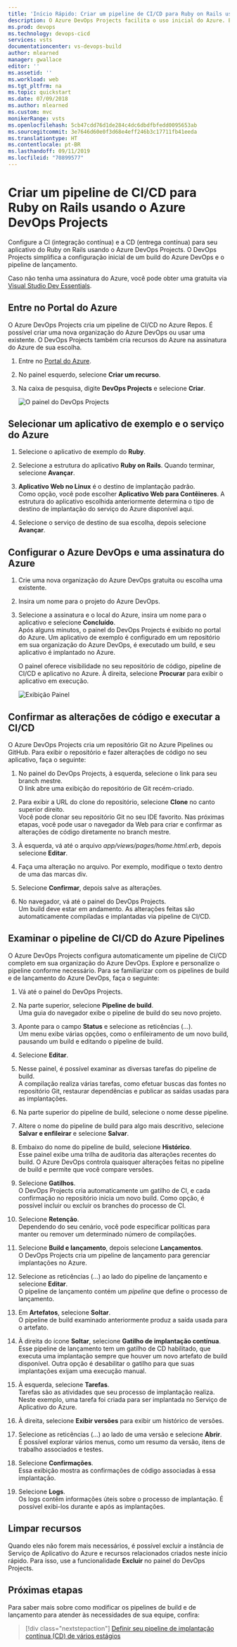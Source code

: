 ```yaml
---
title: 'Início Rápido: Criar um pipeline de CI/CD para Ruby on Rails usando o Azure DevOps Projects'
description: O Azure DevOps Projects facilita o uso inicial do Azure. É possível lançar um aplicativo Web do Ruby em um serviço do Azure em algumas etapas rápidas.
ms.prod: devops
ms.technology: devops-cicd
services: vsts
documentationcenter: vs-devops-build
author: mlearned
manager: gwallace
editor: ''
ms.assetid: ''
ms.workload: web
ms.tgt_pltfrm: na
ms.topic: quickstart
ms.date: 07/09/2018
ms.author: mlearned
ms.custom: mvc
monikerRange: vsts
ms.openlocfilehash: 5cb47cdd76d1de284c4dc6dbdfbfedd0095653ab
ms.sourcegitcommit: 3e7646d60e0f3d68e4eff246b3c17711fb41eeda
ms.translationtype: HT
ms.contentlocale: pt-BR
ms.lasthandoff: 09/11/2019
ms.locfileid: "70899577"
---
```

# <a name="create-a-cicd-pipeline-for-ruby-on-rails-by-using-azure-devops-projects"></a>Criar um pipeline de CI/CD para Ruby on Rails usando o Azure DevOps Projects

Configure a CI (integração contínua) e a CD (entrega contínua) para seu aplicativo do Ruby on Rails usando o Azure DevOps Projects. O DevOps Projects simplifica a configuração inicial de um build do Azure DevOps e o pipeline de lançamento.

Caso não tenha uma assinatura do Azure, você pode obter uma gratuita via [Visual Studio Dev Essentials](https://visualstudio.microsoft.com/dev-essentials/).

## <a name="sign-in-to-the-azure-portal"></a>Entre no Portal do Azure

O Azure DevOps Projects cria um pipeline de CI/CD no Azure Repos. É possível criar uma nova organização do Azure DevOps ou usar uma existente. O DevOps Projects também cria recursos do Azure na assinatura do Azure de sua escolha.

1. Entre no [Portal do Azure](https://portal.azure.com).

1. No painel esquerdo, selecione **Criar um recurso**.

1. Na caixa de pesquisa, digite **DevOps Projects** e selecione **Criar**.

    ![O painel do DevOps Projects](_img/azure-devops-project-github/fullbrowser.png)

## <a name="select-a-sample-app-and-azure-service"></a>Selecionar um aplicativo de exemplo e o serviço do Azure

1. Selecione o aplicativo de exemplo do **Ruby**.

1. Selecione a estrutura do aplicativo **Ruby on Rails**. Quando terminar, selecione **Avançar**.

1. **Aplicativo Web no Linux** é o destino de implantação padrão.  
    Como opção, você pode escolher **Aplicativo Web para Contêineres**. A estrutura do aplicativo escolhida anteriormente determina o tipo de destino de implantação do serviço do Azure disponível aqui. 
    
1. Selecione o serviço de destino de sua escolha, depois selecione **Avançar**.

## <a name="configure-azure-devops-and-an-azure-subscription"></a>Configurar o Azure DevOps e uma assinatura do Azure 

1. Crie uma nova organização do Azure DevOps gratuita ou escolha uma existente. 

1. Insira um nome para o projeto do Azure DevOps. 

1. Selecione a assinatura e o local do Azure, insira um nome para o aplicativo e selecione **Concluído**.  
    Após alguns minutos, o painel do DevOps Projects é exibido no portal do Azure. Um aplicativo de exemplo é configurado em um repositório em sua organização do Azure DevOps, é executado um build, e seu aplicativo é implantado no Azure. 
    
    O painel oferece visibilidade no seu repositório de código, pipeline de CI/CD e aplicativo no Azure. À direita, selecione **Procurar** para exibir o aplicativo em execução.

    ![Exibição Painel](_img/azure-devops-project-go/dashboardnopreview.png) 

## <a name="commit-your-code-changes-and-execute-the-cicd"></a>Confirmar as alterações de código e executar a CI/CD

O Azure DevOps Projects cria um repositório Git no Azure Pipelines ou GitHub. Para exibir o repositório e fazer alterações de código no seu aplicativo, faça o seguinte:

1. No painel do DevOps Projects, à esquerda, selecione o link para seu branch mestre.  
    O link abre uma exibição do repositório de Git recém-criado.

1. Para exibir a URL do clone do repositório, selecione **Clone** no canto superior direito.  
    Você pode clonar seu repositório Git no seu IDE favorito. Nas próximas etapas, você pode usar o navegador da Web para criar e confirmar as alterações de código diretamente no branch mestre.

1. À esquerda, vá até o arquivo *app/views/pages/home.html.erb*, depois selecione **Editar**.

1. Faça uma alteração no arquivo. Por exemplo, modifique o texto dentro de uma das marcas div.

1. Selecione **Confirmar**, depois salve as alterações.

1. No navegador, vá até o painel do DevOps Projects.  
    Um build deve estar em andamento. As alterações feitas são automaticamente compiladas e implantadas via pipeline de CI/CD.

## <a name="examine-the-azure-pipelines-cicd-pipeline"></a>Examinar o pipeline de CI/CD do Azure Pipelines

O Azure DevOps Projects configura automaticamente um pipeline de CI/CD completo em sua organização do Azure DevOps. Explore e personalize o pipeline conforme necessário. Para se familiarizar com os pipelines de build e de lançamento do Azure DevOps, faça o seguinte:

1. Vá até o painel do DevOps Projects.

1. Na parte superior, selecione **Pipeline de build**.  
    Uma guia do navegador exibe o pipeline de build do seu novo projeto.

1. Aponte para o campo **Status** e selecione as reticências (...).  
    Um menu exibe várias opções, como o enfileiramento de um novo build, pausando um build e editando o pipeline de build.

1. Selecione **Editar**.

1. Nesse painel, é possível examinar as diversas tarefas do pipeline de build.  
    A compilação realiza várias tarefas, como efetuar buscas das fontes no repositório Git, restaurar dependências e publicar as saídas usadas para as implantações.

1. Na parte superior do pipeline de build, selecione o nome desse pipeline.

1. Altere o nome do pipeline de build para algo mais descritivo, selecione **Salvar e enfileirar** e selecione **Salvar**.

1. Embaixo do nome do pipeline de build, selecione **Histórico**.  
    Esse painel exibe uma trilha de auditoria das alterações recentes do build. O Azure DevOps controla quaisquer alterações feitas no pipeline de build e permite que você compare versões.

1. Selecione **Gatilhos**.  
    O DevOps Projects cria automaticamente um gatilho de CI, e cada confirmação no repositório inicia um novo build. Como opção, é possível incluir ou excluir os branches do processo de CI.

1. Selecione **Retenção**.  
    Dependendo do seu cenário, você pode especificar políticas para manter ou remover um determinado número de compilações.

1. Selecione **Build e lançamento**, depois selecione **Lançamentos**.  
    O DevOps Projects cria um pipeline de lançamento para gerenciar implantações no Azure.

1. Selecione as reticências (...) ao lado do pipeline de lançamento e selecione **Editar**.  
    O pipeline de lançamento contém um *pipeline* que define o processo de lançamento.

1. Em **Artefatos**, selecione **Soltar**.  
    O pipeline de build examinado anteriormente produz a saída usada para o artefato. 

1. À direita do ícone **Soltar**, selecione **Gatilho de implantação contínua**.  
    Esse pipeline de lançamento tem um gatilho de CD habilitado, que executa uma implantação sempre que houver um novo artefato de build disponível. Outra opção é desabilitar o gatilho para que suas implantações exijam uma execução manual. 

1. À esquerda, selecione **Tarefas**.  
    Tarefas são as atividades que seu processo de implantação realiza. Neste exemplo, uma tarefa foi criada para ser implantada no Serviço de Aplicativo do Azure.

1. À direita, selecione **Exibir versões** para exibir um histórico de versões.

1. Selecione as reticências (...) ao lado de uma versão e selecione **Abrir**.  
    É possível explorar vários menus, como um resumo da versão, itens de trabalho associados e testes.

1. Selecione **Confirmações**.  
    Essa exibição mostra as confirmações de código associadas à essa implantação. 

1. Selecione **Logs**.  
    Os logs contêm informações úteis sobre o processo de implantação. É possível exibi-los durante e após as implantações.

## <a name="clean-up-resources"></a>Limpar recursos

Quando eles não forem mais necessários, é possível excluir a instância de Serviço de Aplicativo do Azure e recursos relacionados criados neste início rápido. Para isso, use a funcionalidade **Excluir** no painel do DevOps Projects.

## <a name="next-steps"></a>Próximas etapas

Para saber mais sobre como modificar os pipelines de build e de lançamento para atender às necessidades de sua equipe, confira:

> [!div class="nextstepaction"]
> [Definir seu pipeline de implantação contínua (CD) de vários estágios](https://docs.microsoft.com/azure/devops/pipelines/release/define-multistage-release-process?view=vsts)
